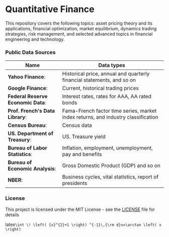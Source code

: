 # Quantitative Finance
This repository covers the following topics: asset pricing theory and its applications, financial optimization, market equilibrium, dynamics trading strategies, risk management, and selected advanced topics in financial engineering and technology.

### Public Data Sources
**Name** | **Data types**
-------------------- | --------------------
**Yahoo Finance**: | Historical price, annual and quarterly financial statements, and so on
**Google Finance**: | Current, historical trading prices
**Federal Reserve Economic Data**: | Interest rates, rates for AAA, AA rated bonds
**Prof. French's Data Library**: | Fama-French factor time series, market index returns, and industry classification
**Census Bureau**: | Census data
**US. Department of Treasury**: | US. Treasure yield
**Bureau of Labor Statistics**: | Inflation, employment, unemployment, pay and benefits
**Bureau of Economic Analysis**: | Gross Domestic Product (GDP) and so on
**NBER**: | Business cycles, vital statistics, report of presidents


### License
This project is licensed under the MIT License - see the [LICENSE](LICENSE) file for details


latex```\int \! \left( {x}^{2}+1 \right) ^{-1}\,{\rm d}x=\arctan \left( x \right)```
